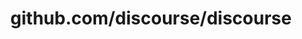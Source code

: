 ---
layout: post
title: github.com/discourse/discourse
categories: link
tags: [انگلیسی, گیت‌هاب, برنامه‌نویسی]
---